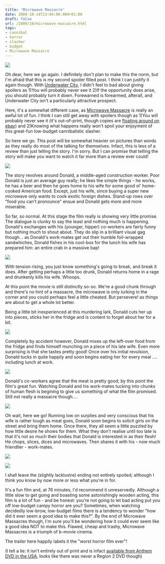 ```yaml
---
title: 'Microwave Massacre'
date: 2009-10-14T23:04:00.004+01:00
draft: false
url: /2009/10/microwave-massacre.html
tags: 
- cannibal
- horror
- slasher
- budget
- Microwave Massacre
---
```


![](/blogspot/AVvXsEjE-uhUEjPSC6EUWQP0befqMNkAESgv3PFQKQbcXMlAkAvnc6kF_QXmcOsGNPFk6bgobpOZvh7J5g8YY4dOUz0JwkjY8tz1LmMyHlChUqW_TUukSVvu2UDipVcHyNPBaIlqInNrq8IQUqU/s800/microwavem.jpg)  
  
Oh dear, here we go again. I definitely don't plan to make this the norm, but I'm afraid that this is my second spoiler filled post. I think I can justify it again though. With [Underwater City](http://choppingmallfilms.blogspot.com/2009/10/underwater-city.html), I didn't feel to bad about giving spoilers as 1)You will probably never see it 2)If the opportunity does arise, you should probably turn it down. Forewarned is forearmed, afterall, and Underwater City isn't a particularly attractive prospect.  
  
Here, it's a somewhat different case, as [Microwave Massacre](http://www.imdb.com/title/tt0085937/) is really an awful lot of fun. I think I can still get away with spoilers though as 1)You will probably never see it (it's out-of-print, though copies are [floating around on ebay](http://shop.ebay.co.uk/?_from=R40&_trksid=p3907.m38.l1313&_nkw=microwave+massacre&_sacat=See-All-Categories)) and 2)Knowing what happens really won't spoil your enjoyment of this great-fun low-budget cannibalistic slasher.  
  
So here we go. This post will be somewhat heavier on pictures than words as they really do most of the talking for themselves. Infact, this is less of a review than just telling the story. I'm sorry. But I can promise that telling the story will make you want to watch it far more than a review ever could!  
  
![](/blogspot/AVvXsEj3bD9Lrg_aog2rJxL5OPgOTcGY_I1Z9ZUIh0Fm7W1DPljs9N_Y7i-pyA_Vc_0n8OZvOrOz9aaxuA080cRRb_GelfiebVf6-NtHstBr3rkBEuB_S0HBmjKK3DBCzRxQ2T6DfYsg6ufHZuM/s400/Microwave._000.jpg)  
  
The story revolves around Donald, a middle-aged construction worker. Poor Donald is just an average guy really; he likes the simple things - he works, he has a beer and then he goes home to his wife for some good ol' home-cooked American food. Except, just his wife, since buying a super new microwave only wants to cook exotic foreign dishes. Stand-up rows over "food you can't pronounce" ensue and Donald gets more and more miserable.  
  
So far, so normal. At this stage the film really is showing very little promise. The dialogue is clunky to say the least and nothing much is happening. Donald's exchanges with his (younger, hipper) co-workers are fairly funny but nothing much to shout about. They do slip in a brilliant visual gag though... as Donald's work-mates get out their humble foil-wrapped sandwhiches, Donald fishes in his cool-box for the lunch his wife has prepared him: an entire crab in a massive bap!  
  
![](/blogspot/AVvXsEhjUevrMsg5mXtmuEjNa7y90QvE5y4wJpQGl9OJ9u1rO_NdkQx0ht1wDvd3X5P5dyIy77D2dYJx7qUwG2k0qorkLnldhH5knKu0M_A3zaSgF211O7MymdcfbD0T-MOwvl0BdXiJaLJ0ZHo/s400/Microwave._005.jpg)  
  
With tension rising, you just know something's going to break, and break it does. After getting perhaps a little too drunk, Donald returns home in a rage and drunkenly kills his wife. Whoops.  
  
At this point the movie is still distinctly so-so. We're a good chunk through and there's no hint of a massacre, the microwave is only lurking in the corner and you could perhaps feel a little cheated. But persevere! as things are about to get a whole lot better.  
  
Being a little bit inexperienced at this murdering lark, Donald cuts her up into pieces, sticks her in the fridge and is content to forget about her for a bit.  
  
![](/blogspot/AVvXsEhvFq5yRD1TPkG41YXb17oz0u96z9k70IufY2BjB70FRTNbgtLZg3VjKXwINJLM-hfr9d6xqoftRvDciK0w5ChRniO1E0MEh2_Nfxwj2ZHxO2VPg7B73lfSvSjMMYUiz1XKkWla_6nVuWc/s400/Microwave._009.jpg)  
  
Completely by accident however, Donald mixes up the left-over food from the fridge and finds himself munching on a piece of his late wife. Even more surprising is that she tastes pretty good! Once over his initial revulsion, Donald tucks in quite happily and soon begins eating her for every meal .... including lunch at work.  
  
![](/blogspot/AVvXsEjfgiBR2PtDTsPphjcuY3CcFT93VuQhdA5LSw84lmYtuV1juSUZ3fxZtThw1u3_qeAGq3YvCZM3nsnb9IYd7inN8blEZj5_kGl31VkO2d12_dqxMkMLJPv4TWZEioqKhm99Zw8Q_Oog_eg/s400/Microwave._010.jpg)  
  
Donald's co-workers agree that the meat is pretty good; by this point the film's great fun. Watching Donald and his work-mates tucking into chunks of human flesh is begining to give us something of what the film promised. Still not really a massacre though....  
  
![](/blogspot/AVvXsEj0_oxMZ6bMHrmu5XIXcpWt91igrc8tNj_gaIrVIYNXH5x8P00yLuW6n7DYhQESLfXSjuT9hf4LJ4XTvzibDIw-hU_AJWBF9gWTWYym_8h-3tQRB5icNKfbE3rAfu-NGgzOV3UIVdg8Ews/s400/Microwave._011.jpg)  
  
Oh wait, here we go! Running low on surplies and very conscious that his wife is rather tough as meat goes, Donald soon begins to solicit girls on the street and bring them home. Once there, they all seem a little puzzled by how little desire he shows for them. What they don't realise until too late is that it's not so much their bodies that Donald is interested in as their flesh! He chops, slices, dices and microwaves. Then shares it with his - now much friendlier - work-mates.  
  
![](/blogspot/AVvXsEhnuo_OEtBMztXPv6ZrrzF-lY_dCwxj5ZuT4fT3xsBGb90At6A5uanTrUbs5Rquy5pZOV0vioSdtxMfOCZ0hcfRoRtUkqzBeJTxZ6gAqyC4-lpTcaFfakPUIvcSlek_2J9ln4G7eblCvJg/s400/Microwave._013.jpg)  
  
![](/blogspot/AVvXsEiGIMISIP8UeVJ_VAPsFSCKNTlMY7uZzWCR6KKVoYzLupXeHwqq7pPIMJn8aNlPI9r9qkGHytDR3CTFX6ROz7OrOihU5CJVFrd5zRM_6bb1ZtT4zsIVhdhOSE2bKeGueeJtEgOL2O-iTzs/s400/Microwave._015.jpg)  
  
I shall leave the (slightly lacklustre) ending not entirely spoiled; although I think you know by now more or less what you're in for.  
  
It's a fun film and, at 76 minutes, I'd recommend it unreservedly. Although a little slow to get going and boasting some astonishingly wooden acting, this film is a lot of fun - and be honest: you're not going to let bad acting put you off low-budget campy horror are you? Sometimes, when watching decidedly low-brow, low-budget films there is a tendency to wonder "how did it ever seem a good idea to make this?". By the end of Microwave Massacres though, I'm sure you'll be wondering how it could ever seem like a good idea NOT to make this. Flawed, cheap and trashy, Microwave Massacres is a triumph of b-movie cinema.  
  
  
The trailer here happily labels it the "worst horror film ever"!  
[](http://video.google.com/googleplayer.swf?docid=-6221502814435131232&hl=en&fs=true)[](http://video.google.com/googleplayer.swf?docid=-6221502814435131232&hl=en&fs=true)[](http://video.google.com/googleplayer.swf?docid=-6221502814435131232&hl=en&fs=true)  
  
(I tell a lie: it isn't entirely out of print and is infact [available from Anthem DVD in the USA](http://anthemdvd.com/store/products/Microwave-Massacre.html#), looks like there was never a Region 2 DVD though)
